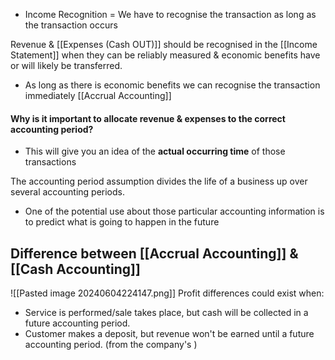 - Income Recognition = We have to recognise the transaction as long as the transaction occurs

Revenue & [[Expenses (Cash OUT)]] should be recognised in the [[Income Statement]] when they can be reliably measured & economic benefits have or will likely be transferred.
- As long as there is economic benefits we can recognise the transaction immediately
	[[Accrual Accounting]]
#### Why is it important to allocate revenue & expenses to the correct accounting period?
- This will give you an idea of the **actual occurring time** of those transactions

The accounting period assumption divides the life of a business up over several accounting periods.
- One of the potential use about those particular accounting information is to predict what is going to happen in the future

## Difference between [[Accrual Accounting]] & [[Cash Accounting]]
![[Pasted image 20240604224147.png]]
Profit differences could exist when:
- Service is performed/sale takes place, but cash will be collected in a future accounting period.
- Customer makes a deposit, but revenue won't be earned until a future accounting period. (from the company's )